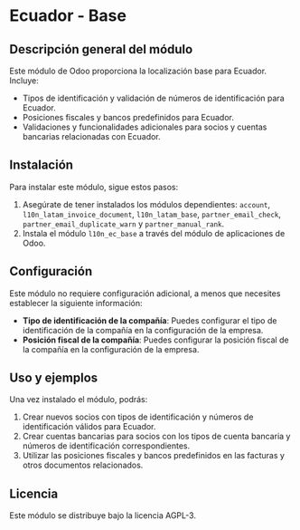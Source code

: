 # Ecuador - Base

## Descripción general del módulo

Este módulo de Odoo proporciona la localización base para Ecuador. Incluye:

- Tipos de identificación y validación de números de identificación para Ecuador.
- Posiciones fiscales y bancos predefinidos para Ecuador.
- Validaciones y funcionalidades adicionales para socios y cuentas bancarias relacionadas con Ecuador.

## Instalación

Para instalar este módulo, sigue estos pasos:

1. Asegúrate de tener instalados los módulos dependientes: `account`, `l10n_latam_invoice_document`, `l10n_latam_base`, `partner_email_check`, `partner_email_duplicate_warn` y `partner_manual_rank`.
2. Instala el módulo `l10n_ec_base` a través del módulo de aplicaciones de Odoo.

## Configuración

Este módulo no requiere configuración adicional, a menos que necesites establecer la siguiente información:

- **Tipo de identificación de la compañía**: Puedes configurar el tipo de identificación de la compañía en la configuración de la empresa.
- **Posición fiscal de la compañía**: Puedes configurar la posición fiscal de la compañía en la configuración de la empresa.

## Uso y ejemplos

Una vez instalado el módulo, podrás:

1. Crear nuevos socios con tipos de identificación y números de identificación válidos para Ecuador.
2. Crear cuentas bancarias para socios con los tipos de cuenta bancaria y números de identificación correspondientes.
3. Utilizar las posiciones fiscales y bancos predefinidos en las facturas y otros documentos relacionados.

## Licencia

Este módulo se distribuye bajo la licencia AGPL-3.